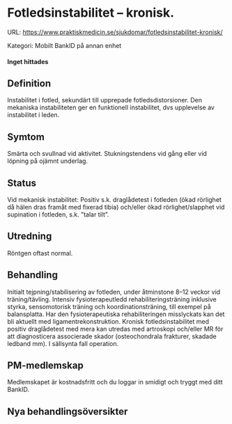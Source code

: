 # Fotledsinstabilitet – kronisk.

URL: https://www.praktiskmedicin.se/sjukdomar/fotledsinstabilitet-kronisk/



Kategori: Mobilt BankID på annan enhet

#### Inget hittades

## Definition

Instabilitet i fotled, sekundärt till upprepade fotledsdistorsioner. Den mekaniska instabiliteten ger en funktionell instabilitet, dvs upplevelse av instabilitet i leden.

## Symtom

Smärta och svullnad vid aktivitet. Stukningstendens vid gång eller vid löpning på ojämnt underlag.

## Status

Vid mekanisk instabilitet: Positiv s.k. draglådetest i fotleden (ökad rörlighet då hälen dras framåt med fixerad tibia) och/eller ökad rörlighet/slapphet vid supination i fotleden, s.k. ”talar tilt”.

## Utredning

Röntgen oftast normal.

## Behandling

Initialt tejpning/stabilisering av fotleden, under åtminstone 8–12 veckor vid träning/tävling. Intensiv fysioterapeutledd rehabiliteringsträning inklusive styrka, sensomotorisk träning och koordinationsträning, till exempel på balansplatta. Har den fysioterapeutiska rehabiliteringen misslyckats kan det bli aktuellt med ligamentrekonstruktion. Kronisk fotledsinstabilitet med positiv draglådetest med mera kan utredas med artroskopi och/eller MR för att diagnosticera associerade skador (osteochondrala frakturer, skadade ledband mm). I sällsynta fall operation.

## PM-medlemskap

Medlemskapet är kostnadsfritt och du loggar in smidigt och tryggt med ditt BankID.

## Nya behandlingsöversikter

